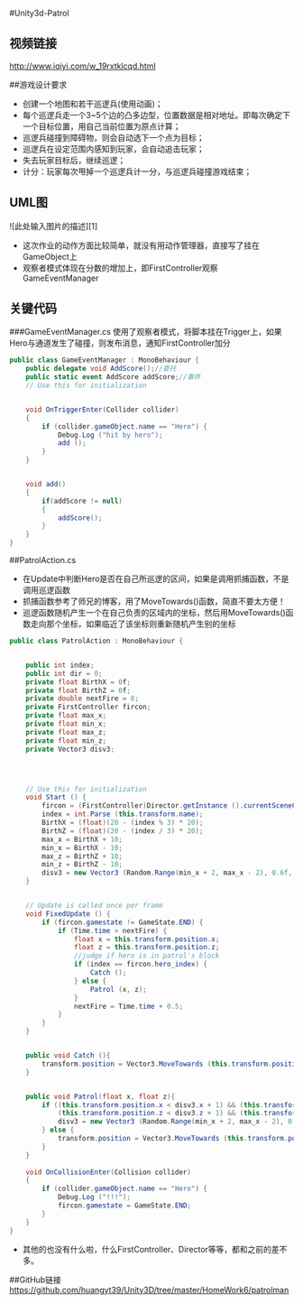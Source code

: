 #Unity3d-Patrol


## 视频链接
http://www.iqiyi.com/w_19rxtklcqd.html


##游戏设计要求
 - 创建一个地图和若干巡逻兵(使用动画)；
 - 每个巡逻兵走一个3~5个边的凸多边型，位置数据是相对地址。即每次确定下一个目标位置，用自己当前位置为原点计算；
 - 巡逻兵碰撞到障碍物，则会自动选下一个点为目标；
 - 巡逻兵在设定范围内感知到玩家，会自动追击玩家；
 - 失去玩家目标后，继续巡逻；
 - 计分：玩家每次甩掉一个巡逻兵计一分，与巡逻兵碰撞游戏结束；


## UML图
![此处输入图片的描述][1]


 - 这次作业的动作方面比较简单，就没有用动作管理器，直接写了挂在GameObject上
 - 观察者模式体现在分数的增加上，即FirstController观察GameEventManager


## 关键代码


###GameEventManager.cs
使用了观察者模式，将脚本挂在Trigger上，如果Hero与通道发生了碰撞，则发布消息，通知FirstController加分
```C#
public class GameEventManager : MonoBehaviour {  
	public delegate void AddScore();//委托  
	public static event AddScore addScore;//事件  
	// Use this for initialization  


	void OnTriggerEnter(Collider collider)  
	{  
		if (collider.gameObject.name == "Hero") {  
			Debug.Log ("hit by hero");
			add ();
		}
	}  


	void add()  
	{  
		if(addScore != null)  
		{  
			addScore();
		}  
	}  
}  
```
##PatrolAction.cs
 - 在Update中判断Hero是否在自己所巡逻的区间，如果是调用抓捕函数，不是调用巡逻函数
 - 抓捕函数参考了师兄的博客，用了MoveTowards()函数，简直不要太方便！
 - 巡逻函数随机产生一个在自己负责的区域内的坐标，然后用MoveTowards()函数走向那个坐标，如果临近了该坐标则重新随机产生别的坐标
```C#
public class PatrolAction : MonoBehaviour {


	public int index;
	public int dir = 0;
	private float BirthX = 0f;
	private float BirthZ = 0f;
	private double nextFire = 0;
	private FirstController fircon;
	private float max_x;
	private float min_x;
	private float max_z;
	private float min_z;
	private Vector3 disv3;




	// Use this for initialization
	void Start () {
		fircon = (FirstController)Director.getInstance ().currentSceneController;
		index = int.Parse (this.transform.name);
		BirthX = (float)(20 - (index % 3) * 20);
		BirthZ = (float)(20 - (index / 3) * 20);
		max_x = BirthX + 10;
		min_x = BirthX - 10;
		max_z = BirthZ + 10;
		min_z = BirthZ - 10;
		disv3 = new Vector3 (Random.Range(min_x + 2, max_x - 2), 0.6f, Random.Range(min_z + 2, max_z - 2));
	}


	// Update is called once per frame
	void FixedUpdate () {
		if (fircon.gamestate != GameState.END) {
			if (Time.time > nextFire) {
				float x = this.transform.position.x;
				float z = this.transform.position.z;
				//judge if hero is in patrol's block
				if (index == fircon.hero_index) {
					Catch ();
				} else {
					Patrol (x, z);
				}
				nextFire = Time.time + 0.5;
			}
		}
	}


	public void Catch (){
		transform.position = Vector3.MoveTowards (this.transform.position, fircon.Hero.transform.position, 1f);
	}


	public void Patrol(float x, float z){
		if ((this.transform.position.x < disv3.x + 1) && (this.transform.position.x > disv3.x - 1)&&
			(this.transform.position.z < disv3.z + 1) && (this.transform.position.z > disv3.z - 1)) {
			disv3 = new Vector3 (Random.Range(min_x + 2, max_x - 2), 0.6f, Random.Range(min_z + 2, max_z - 2));
		} else {
			transform.position = Vector3.MoveTowards (this.transform.position, disv3, 1f);
		}
	}
		
	void OnCollisionEnter(Collision collider)  
	{  
		if (collider.gameObject.name == "Hero") {
			Debug.Log ("!!!");
			fircon.gamestate = GameState.END;
		}
	}  
}
```
 - 其他的也没有什么啦，什么FirstController、Director等等，都和之前的差不多。
 
 ##GitHub链接
 https://github.com/huangyt39/Unity3D/tree/master/HomeWork6/patrolman
